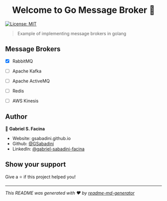 <h1 align="center">Welcome to Go Message Broker 👋</h1>
<p>
  <a href="#" target="_blank">
    <img alt="License: MIT" src="https://img.shields.io/badge/License-MIT-yellow.svg" />
  </a>
</p>

> Example of implementing message brokers in golang

## Message Brokers

  - [x] RabbitMQ
  - [ ] Apache Kafka
  - [ ] Apache ActiveMQ
  - [ ] Redis
  - [ ] AWS Kinesis


## Author

👤 **Gabriel S. Facina**

* Website: gsabadini.github.io
* Github: [@GSabadini](https://github.com/GSabadini)
* LinkedIn: [@gabriel-sabadini-facina](https://linkedin.com/in/gabriel-sabadini-facina)

## Show your support

Give a ⭐️ if this project helped you!

***
_This README was generated with ❤️ by [readme-md-generator](https://github.com/kefranabg/readme-md-generator)_